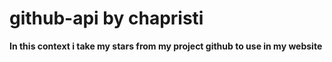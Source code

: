 # github-api by chapristi
 **In this context i take my stars from my project github to use in my website**
